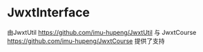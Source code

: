 # JwxtInterface
由JwxtUtil https://github.com/imu-hupeng/JwxtUtil 与 JwxtCourse https://github.com/imu-hupeng/JwxtCourse 提供了支持

